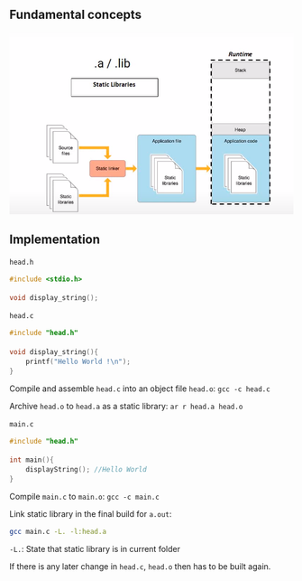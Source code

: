 ## Fundamental concepts

![](../../Environment/Images/static_library.png)

## Implementation

``head.h``

```c
#include <stdio.h>

void display_string();
```
``head.c``
```c
#include "head.h"

void display_string(){
    printf("Hello World !\n");
}
```

Compile and assemble ``head.c`` into an object file ``head.o``: ``gcc -c head.c``

Archive ``head.o`` to ``head.a`` as a static library: ``ar r head.a head.o``

``main.c``

```c
#include "head.h"

int main(){
	displayString(); //Hello World
}
```

Compile ``main.c`` to ``main.o``: ``gcc -c main.c``

Link static library in the final build for ``a.out``:

```sh
gcc main.c -L. -l:head.a
```

``-L.``: State that static library is in current folder

If there is any later change in ``head.c``, ``head.o`` then has to be built again.
